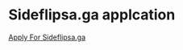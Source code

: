 <h1>Sideflipsa.ga applcation</h1>

<p><a href="https://www.forms.gle/mYYjqxkg2Ny98UhJ6">Apply For Sideflipsa.ga</a></p>
